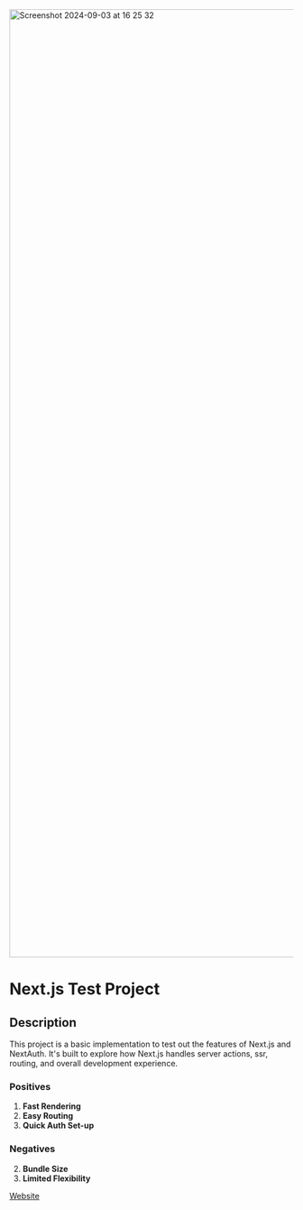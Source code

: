 

<img width="1680" alt="Screenshot 2024-09-03 at 16 25 32" src="https://github.com/user-attachments/assets/ebcc44b0-6154-4550-89f4-2ebb00b1598f">

# Next.js Test Project

## Description
This project is a basic implementation to test out the features of Next.js and NextAuth. It's built to explore how Next.js handles server actions, ssr, routing, and overall development experience.

### Positives
1. **Fast Rendering**
2. **Easy Routing**
3. **Quick Auth Set-up**

### Negatives
2. **Bundle Size**
3. **Limited Flexibility**


[Website](https://qrmee.vercel.app/) 

